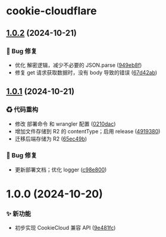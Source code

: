 # cookie-cloudflare

## [1.0.2](https://github.com/CaoMeiYouRen/cookie-cloudflare/compare/v1.0.1...v1.0.2) (2024-10-21)


### 🐛 Bug 修复

* 优化 解密逻辑，减少不必要的 JSON.parse ([949eb8f](https://github.com/CaoMeiYouRen/cookie-cloudflare/commit/949eb8f))
* 修复 get 请求获取数据时，没有 body 导致的错误 ([67d42ab](https://github.com/CaoMeiYouRen/cookie-cloudflare/commit/67d42ab))

## [1.0.1](https://github.com/CaoMeiYouRen/cookie-cloudflare/compare/v1.0.0...v1.0.1) (2024-10-21)


### ♻ 代码重构

* 修改 部署命令 和 wrangler 配置 ([0210dac](https://github.com/CaoMeiYouRen/cookie-cloudflare/commit/0210dac))
* 增加文件存储到 R2 的 contentType；启用 release ([4919380](https://github.com/CaoMeiYouRen/cookie-cloudflare/commit/4919380))
* 迁移后端存储为 R2 ([65ec49b](https://github.com/CaoMeiYouRen/cookie-cloudflare/commit/65ec49b))


### 🐛 Bug 修复

* 更新部署文档；优化 logger ([c98e800](https://github.com/CaoMeiYouRen/cookie-cloudflare/commit/c98e800))

# 1.0.0 (2024-10-20)


### ✨ 新功能

* 初步实现 CookieCloud 兼容 API ([9e481fc](https://github.com/CaoMeiYouRen/cookie-cloudflare/commit/9e481fc))
